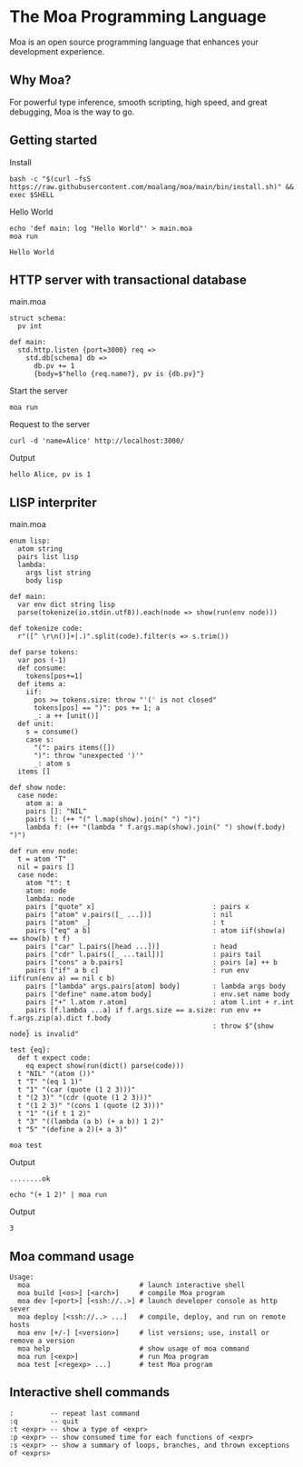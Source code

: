 # The Moa Programming Language
Moa is an open source programming language that enhances your development experience.



## Why Moa?
For powerful type inference, smooth scripting, high speed, and great debugging, Moa is the way to go.



## Getting started

Install
```
bash -c "$(curl -fsS https://raw.githubusercontent.com/moalang/moa/main/bin/install.sh)" && exec $SHELL
```

Hello World
```
echo 'def main: log "Hello World"' > main.moa
moa run
```

```
Hello World
```



## HTTP server with transactional database

main.moa
```
struct schema:
  pv int

def main:
  std.http.listen {port=3000} req =>
    std.db[schema] db =>
      db.pv += 1
      {body=$"hello {req.name?}, pv is {db.pv}"}
```

Start the server
```
moa run
```

Request to the server
```
curl -d 'name=Alice' http://localhost:3000/
```

Output
```
hello Alice, pv is 1
```



## LISP interpriter

main.moa
```
enum lisp:
  atom string
  pairs list lisp
  lambda:
    args list string
    body lisp
  
def main:
  var env dict string lisp
  parse(tokenize(io.stdin.utf8)).each(node => show(run(env node)))

def tokenize code:
  r"([^ \r\n()]+|.)".split(code).filter(s => s.trim())

def parse tokens:
  var pos (-1)
  def consume:
    tokens[pos+=1]
  def items a:
    iif:
      pos >= tokens.size: throw "'(' is not closed"
      tokens[pos] == ")": pos += 1; a
      _: a ++ [unit()]
  def unit:
    s = consume()
    case s:
      "(": pairs items([])
      ")": throw "unexpected ')'"
      _: atom s
  items []

def show node:
  case node:
    atom a: a
    pairs []: "NIL"
    pairs l: (++ "(" l.map(show).join(" ") ")")
    lambda f: (++ "(lambda " f.args.map(show).join(" ") show(f.body) ")")

def run env node:
  t = atom "T"
  nil = pairs []
  case node:
    atom "t": t
    atom: node
    lambda: node
    pairs ["quote" x]                             : pairs x
    pairs ["atom" v.pairs([_ ...])]               : nil
    pairs ["atom" _]                              : t
    pairs ["eq" a b]                              : atom iif(show(a) == show(b) t f)
    pairs ["car" l.pairs([head ...])]             : head
    pairs ["cdr" l.pairs([_ ...tail])]            : pairs tail
    pairs ["cons" a b.pairs]                      : pairs [a] ++ b
    pairs ["if" a b c]                            : run env iif(run(env a) == nil c b)
    pairs ["lambda" args.pairs[atom] body]        : lambda args body
    pairs ["define" name.atom body]               : env.set name body
    pairs ["+" l.atom r.atom]                     : atom l.int + r.int
    pairs [f.lambda ...a] if f.args.size == a.size: run env ++ f.args.zip(a).dict f.body
    _                                             : throw $"{show node} is invalid"

test {eq}:
  def t expect code:
    eq expect show(run(dict() parse(code)))
  t "NIL" "(atom ())" 
  t "T" "(eq 1 1)" 
  t "1" "(car (quote (1 2 3)))"
  t "(2 3)" "(cdr (quote (1 2 3)))"
  t "(1 2 3)" "(cons 1 (quote (2 3)))"
  t "1" "(if t 1 2)"
  t "3" "((lambda (a b) (+ a b)) 1 2)"
  t "5" "(define a 2)(+ a 3)"
```

```
moa test
```

Output
```
........ok
```

```
echo "(+ 1 2)" | moa run
```

Output
```
3
```



## Moa command usage
```
Usage:
  moa                           # launch interactive shell
  moa build [<os>] [<arch>]     # compile Moa program
  moa dev [<port>] [<ssh://..>] # launch developer console as http sever
  moa deploy [<ssh://..> ...]   # compile, deploy, and run on remote hosts
  moa env [+/-] [<version>]     # list versions; use, install or remove a version
  moa help                      # show usage of moa command
  moa run [<exp>]               # run Moa program
  moa test [<regexp> ...]       # test Moa program
```


## Interactive shell commands 
```
:         -- repeat last command
:q        -- quit
:t <expr> -- show a type of <expr>
:p <expr> -- show consumed time for each functions of <expr>
:s <expr> -- show a summary of loops, branches, and thrown exceptions of <exprs>
```
